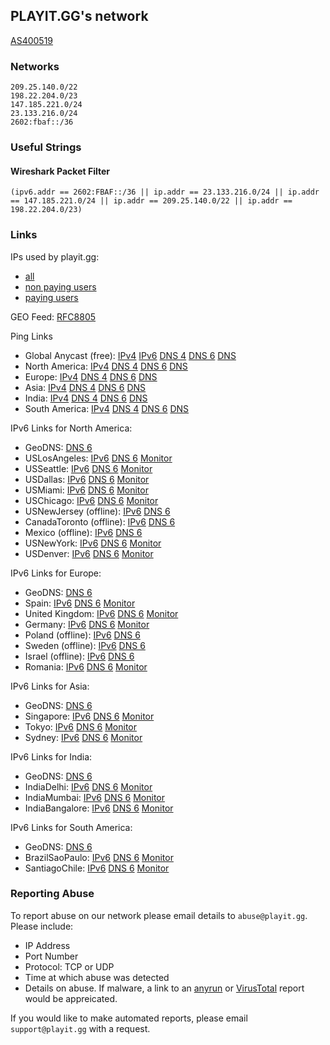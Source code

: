 PLAYIT.GG's network
-------------------
[AS400519](https://www.peeringdb.com/net/29451)

### Networks
```
209.25.140.0/22
198.22.204.0/23
147.185.221.0/24
23.133.216.0/24
2602:fbaf::/36
```

### Useful Strings

#### Wireshark Packet Filter
```
(ipv6.addr == 2602:FBAF::/36 || ip.addr == 23.133.216.0/24 || ip.addr == 147.185.221.0/24 || ip.addr == 209.25.140.0/22 || ip.addr == 198.22.204.0/23)
```

### Links
IPs used by playit.gg:
* [all](https://raw.githubusercontent.com/playit-cloud/network/refs/heads/main/ips.txt)
* [non paying users](https://raw.githubusercontent.com/playit-cloud/network/refs/heads/main/ips-free.txt)
* [paying users](https://raw.githubusercontent.com/playit-cloud/network/refs/heads/main/ips-premium.txt)

GEO Feed: [RFC8805](https://raw.githubusercontent.com/playit-cloud/network/refs/heads/main/geo_feed.txt)

Ping Links
* Global Anycast (free): [IPv4](http://147.185.221.1) [IPv6](http://[2602:fbaf:0:1::1]/) [DNS 4](http://ping.ip4.gl.ply.gg/) [DNS 6](http://ping.ip6.gl.ply.gg/) [DNS](http://ping.gl.ply.gg/)
* North America: [IPv4](http://209.25.140.1) [DNS 4](http://ping.ip4.na.ply.gg/) [DNS 6](http://ping.ip6.na.ply.gg/) [DNS](http://ping.na.ply.gg/)
* Europe: [IPv4](http://209.25.141.1) [DNS 4](http://ping.ip4.eu.ply.gg/) [DNS 6](http://ping.ip6.eu.ply.gg/) [DNS](http://ping.eu.ply.gg/)
* Asia: [IPv4](http://209.25.142.1) [DNS 4](http://ping.ip4.as.ply.gg/) [DNS 6](http://ping.ip6.as.ply.gg/) [DNS](http://ping.as.ply.gg/)
* India: [IPv4](http://209.25.143.1) [DNS 4](http://ping.ip4.in.ply.gg/) [DNS 6](http://ping.ip6.in.ply.gg/) [DNS](http://ping.in.ply.gg/)
* South America: [IPv4](http://198.22.204.1) [DNS 4](http://ping.ip4.sa.ply.gg/) [DNS 6](http://ping.ip6.sa.ply.gg/) [DNS](http://ping.sa.ply.gg/)

IPv6 Links for North America:
* GeoDNS: [DNS 6](http://ping.ip6.na.ply.gg)
* USLosAngeles: [IPv6](http://[2602:fbaf:804:2::1]) [DNS 6](http://ping.ip6.los.ply.gg) [Monitor](https://stats.uptimerobot.com/AxwIw5PSiW/797936525)
* USSeattle: [IPv6](http://[2602:fbaf:808:2::1]) [DNS 6](http://ping.ip6.sea.ply.gg) [Monitor](https://stats.uptimerobot.com/AxwIw5PSiW/797936533)
* USDallas: [IPv6](http://[2602:fbaf:80c:2::1]) [DNS 6](http://ping.ip6.dal.ply.gg) [Monitor](https://stats.uptimerobot.com/AxwIw5PSiW/797936538)
* USMiami: [IPv6](http://[2602:fbaf:810:2::1]) [DNS 6](http://ping.ip6.mia.ply.gg) [Monitor](https://stats.uptimerobot.com/AxwIw5PSiW/797936562)
* USChicago: [IPv6](http://[2602:fbaf:814:2::1]) [DNS 6](http://ping.ip6.chi.ply.gg) [Monitor](https://stats.uptimerobot.com/AxwIw5PSiW/797936886)
* USNewJersey (offline): [IPv6](http://[2602:fbaf:818:2::1]) [DNS 6](http://ping.ip6.jer.ply.gg)
* CanadaToronto (offline): [IPv6](http://[2602:fbaf:81c:2::1]) [DNS 6](http://ping.ip6.tor.ply.gg)
* Mexico (offline): [IPv6](http://[2602:fbaf:820:2::1]) [DNS 6](http://ping.ip6.mex.ply.gg)
* USNewYork: [IPv6](http://[2602:fbaf:860:2::1]) [DNS 6](http://ping.ip6.nyc.ply.gg) [Monitor](https://stats.uptimerobot.com/AxwIw5PSiW/797936890)
* USDenver: [IPv6](http://[2602:fbaf:864:2::1]) [DNS 6](http://ping.ip6.den.ply.gg) [Monitor](https://stats.uptimerobot.com/AxwIw5PSiW/797936895)

IPv6 Links for Europe:
* GeoDNS: [DNS 6](http://ping.ip6.eu.ply.gg)
* Spain: [IPv6](http://[2602:fbaf:828:3::1]) [DNS 6](http://ping.ip6.esp.ply.gg) [Monitor](https://stats.uptimerobot.com/AxwIw5PSiW/797936898)
* United Kingdom: [IPv6](http://[2602:fbaf:82c:3::1]) [DNS 6](http://ping.ip6.gbr.ply.gg) [Monitor](https://stats.uptimerobot.com/AxwIw5PSiW/797936902)
* Germany: [IPv6](http://[2602:fbaf:830:3::1]) [DNS 6](http://ping.ip6.deu.ply.gg) [Monitor](https://stats.uptimerobot.com/AxwIw5PSiW/797936904)
* Poland (offline): [IPv6](http://[2602:fbaf:834:3::1]) [DNS 6](http://ping.ip6.pol.ply.gg)
* Sweden (offline): [IPv6](http://[2602:fbaf:838:3::1]) [DNS 6](http://ping.ip6.swe.ply.gg)
* Israel (offline): [IPv6](http://[2602:fbaf:858:3::1]) [DNS 6](http://ping.ip6.isr.ply.gg)
* Romania: [IPv6](http://[2602:fbaf:85c:3::1]) [DNS 6](http://ping.ip6.rmn.ply.gg) [Monitor](https://stats.uptimerobot.com/AxwIw5PSiW/797936907)

IPv6 Links for Asia:
* GeoDNS: [DNS 6](http://ping.ip6.as.ply.gg)
* Singapore: [IPv6](http://[2602:fbaf:848:4::1]) [DNS 6](http://ping.ip6.sgp.ply.gg) [Monitor](https://stats.uptimerobot.com/AxwIw5PSiW/797936911)
* Tokyo: [IPv6](http://[2602:fbaf:84c:4::1]) [DNS 6](http://ping.ip6.tok.ply.gg) [Monitor](https://stats.uptimerobot.com/AxwIw5PSiW/797936912)
* Sydney: [IPv6](http://[2602:fbaf:850:4::1]) [DNS 6](http://ping.ip6.syd.ply.gg) [Monitor](https://stats.uptimerobot.com/AxwIw5PSiW/797936913)

IPv6 Links for India:
* GeoDNS: [DNS 6](http://ping.ip6.in.ply.gg)
* IndiaDelhi: [IPv6](http://[2602:fbaf:83c:5::1]) [DNS 6](http://ping.ip6.del.ply.gg) [Monitor](https://stats.uptimerobot.com/AxwIw5PSiW/797936919)
* IndiaMumbai: [IPv6](http://[2602:fbaf:840:5::1]) [DNS 6](http://ping.ip6.mum.ply.gg) [Monitor](https://stats.uptimerobot.com/AxwIw5PSiW/797936922)
* IndiaBangalore: [IPv6](http://[2602:fbaf:844:5::1]) [DNS 6](http://ping.ip6.ban.ply.gg) [Monitor](https://stats.uptimerobot.com/AxwIw5PSiW/797936924)

IPv6 Links for South America:
* GeoDNS: [DNS 6](http://ping.ip6.sa.ply.gg)
* BrazilSaoPaulo: [IPv6](http://[2602:fbaf:824:6::1]) [DNS 6](http://ping.ip6.sao.ply.gg) [Monitor](https://stats.uptimerobot.com/AxwIw5PSiW/797936931)
* SantiagoChile: [IPv6](http://[2602:fbaf:854:6::1]) [DNS 6](http://ping.ip6.san.ply.gg) [Monitor](https://stats.uptimerobot.com/AxwIw5PSiW/797936935)

### Reporting Abuse

To report abuse on our network please email details to `abuse@playit.gg`. Please include:
* IP Address
* Port Number
* Protocol: TCP or UDP
* Time at which abuse was detected
* Details on abuse. If malware, a link to an [anyrun](https://any.run/) or [VirusTotal](https://www.virustotal.com) report would be appreicated.

If you would like to make automated reports, please email `support@playit.gg` with a request.

